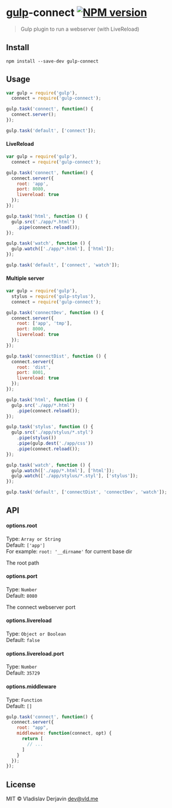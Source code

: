 [gulp](https://github.com/wearefractal/gulp)-connect [![NPM version](https://badge.fury.io/js/gulp-connect.svg)](http://badge.fury.io/js/gulp-connect)
==================


> Gulp plugin to run a webserver (with LiveReload)

## Install

```
npm install --save-dev gulp-connect
```


## Usage

```js
var gulp = require('gulp'),
  connect = require('gulp-connect');

gulp.task('connect', function() {
  connect.server();
});

gulp.task('default', ['connect']);
```


#### LiveReload
```js
var gulp = require('gulp'),
  connect = require('gulp-connect');

gulp.task('connect', function() {
  connect.server({
    root: 'app',
    port: 8080,
    livereload: true
  });
});

gulp.task('html', function () {
  gulp.src('./app/*.html')
    .pipe(connect.reload());
});

gulp.task('watch', function () {
  gulp.watch(['./app/*.html'], ['html']);
});

gulp.task('default', ['connect', 'watch']);
```

#### Multiple server

```js
var gulp = require('gulp'),
  stylus = require('gulp-stylus'),
  connect = require('gulp-connect');

gulp.task('connectDev', function () {
  connect.server({
    root: ['app', 'tmp'],
    port: 8000,
    livereload: true
  });
});

gulp.task('connectDist', function () {
  connect.server({
    root: 'dist',
    port: 8001,
    livereload: true
  });
});

gulp.task('html', function () {
  gulp.src('./app/*.html')
    .pipe(connect.reload());
});

gulp.task('stylus', function () {
  gulp.src('./app/stylus/*.styl')
    .pipe(stylus())
    .pipe(gulp.dest('./app/css'))
    .pipe(connect.reload());
});

gulp.task('watch', function () {
  gulp.watch(['./app/*.html'], ['html']);
  gulp.watch(['./app/stylus/*.styl'], ['stylus']);
});

gulp.task('default', ['connectDist', 'connectDev', 'watch']);

```

## API

#### options.root

Type: `Array or String`   
Default: `['app']`   
For example: `root: '__dirname'` for current base dir

The root path

#### options.port

Type: `Number`   
Default: `8080`

The connect webserver port

#### options.livereload

Type: `Object or Boolean`   
Default: `false`

#### options.livereload.port

Type: `Number`   
Default: `35729`

#### options.middleware

Type: `Function`   
Default: `[]`

```js
gulp.task('connect', function() {
  connect.server({
    root: "app",
    middleware: function(connect, opt) {
      return [
        // ...
      ]
    }
  });
});
```


## License

MIT © Vladislav Derjavin <dev@vld.me>
